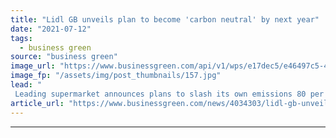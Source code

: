 ```yaml
---
title: "Lidl GB unveils plan to become 'carbon neutral' by next year"
date: "2021-07-12"
tags: 
  - business green
source: "business green"
image_url: "https://www.businessgreen.com/api/v1/wps/e17dec5/e46497c5-448a-4e73-bb56-5d6af5c53820/2/Lidl-store-185x114.jpg"
image_fp: "/assets/img/post_thumbnails/157.jpg"
lead: "
 Leading supermarket announces plans to slash its own emissions 80 per cent by 2030 and work with suppliers to develop ambitious decarbonisation strategies ..."
article_url: "https://www.businessgreen.com/news/4034303/lidl-gb-unveils-plan-carbon-neutral"
---
```


---
